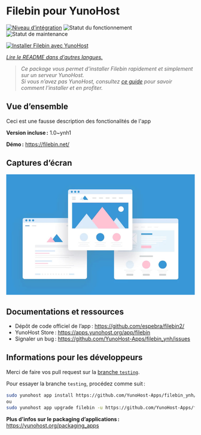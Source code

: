 <!--
Nota bene : ce README est automatiquement généré par <https://github.com/YunoHost/apps/tree/master/tools/readme_generator>
Il NE doit PAS être modifié à la main.
-->

# Filebin pour YunoHost

[![Niveau d’intégration](https://dash.yunohost.org/integration/filebin.svg)](https://ci-apps.yunohost.org/ci/apps/filebin/) ![Statut du fonctionnement](https://ci-apps.yunohost.org/ci/badges/filebin.status.svg) ![Statut de maintenance](https://ci-apps.yunohost.org/ci/badges/filebin.maintain.svg)

[![Installer Filebin avec YunoHost](https://install-app.yunohost.org/install-with-yunohost.svg)](https://install-app.yunohost.org/?app=filebin)

*[Lire le README dans d'autres langues.](./ALL_README.md)*

> *Ce package vous permet d’installer Filebin rapidement et simplement sur un serveur YunoHost.*  
> *Si vous n’avez pas YunoHost, consultez [ce guide](https://yunohost.org/install) pour savoir comment l’installer et en profiter.*

## Vue d’ensemble

Ceci est une fausse description des fonctionalités de l'app


**Version incluse :** 1.0~ynh1

**Démo :** <https://filebin.net/>

## Captures d’écran

![Capture d’écran de Filebin](./doc/screenshots/example.jpg)

## Documentations et ressources

- Dépôt de code officiel de l’app : <https://github.com/espebra/filebin2/>
- YunoHost Store : <https://apps.yunohost.org/app/filebin>
- Signaler un bug : <https://github.com/YunoHost-Apps/filebin_ynh/issues>

## Informations pour les développeurs

Merci de faire vos pull request sur la [branche `testing`](https://github.com/YunoHost-Apps/filebin_ynh/tree/testing).

Pour essayer la branche `testing`, procédez comme suit :

```bash
sudo yunohost app install https://github.com/YunoHost-Apps/filebin_ynh/tree/testing --debug
ou
sudo yunohost app upgrade filebin -u https://github.com/YunoHost-Apps/filebin_ynh/tree/testing --debug
```

**Plus d’infos sur le packaging d’applications :** <https://yunohost.org/packaging_apps>
